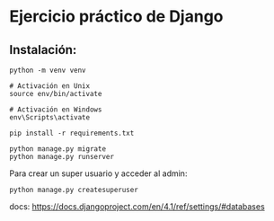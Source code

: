# Ejercicio práctico de Django

## Instalación:

```
python -m venv venv

# Activación en Unix
source env/bin/activate

# Activación en Windows
env\Scripts\activate

pip install -r requirements.txt

python manage.py migrate
python manage.py runserver
```

Para crear un super usuario y acceder al admin:

```
python manage.py createsuperuser
```

docs: https://docs.djangoproject.com/en/4.1/ref/settings/#databases
